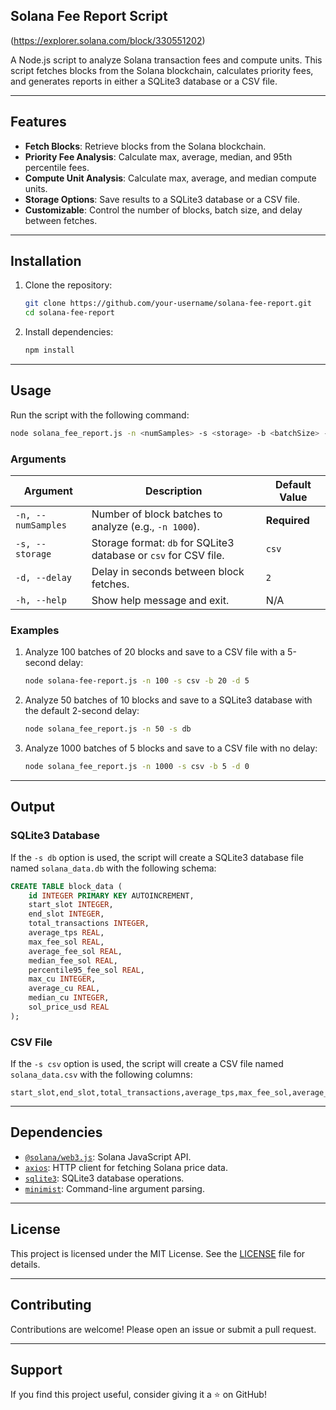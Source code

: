 
## Solana Fee Report Script

(https://explorer.solana.com/block/330551202)

A Node.js script to analyze Solana transaction fees and compute units. This script fetches blocks from the Solana blockchain, calculates priority fees, and generates reports in either a SQLite3 database or a CSV file.

---

## Features

- **Fetch Blocks**: Retrieve blocks from the Solana blockchain.
- **Priority Fee Analysis**: Calculate max, average, median, and 95th percentile fees.
- **Compute Unit Analysis**: Calculate max, average, and median compute units.
- **Storage Options**: Save results to a SQLite3 database or a CSV file.
- **Customizable**: Control the number of blocks, batch size, and delay between fetches.

---

## Installation

1. Clone the repository:
   ```bash
   git clone https://github.com/your-username/solana-fee-report.git
   cd solana-fee-report
   ```

2. Install dependencies:
   ```bash
   npm install
   ```

---

## Usage

Run the script with the following command:

```bash
node solana_fee_report.js -n <numSamples> -s <storage> -b <batchSize> -d <delay>
```

### Arguments

| Argument       | Description                                                                 | Default Value |
|----------------|-----------------------------------------------------------------------------|---------------|
| `-n, --numSamples` | Number of block batches to analyze (e.g., `-n 1000`).                       | **Required**  |
| `-s, --storage`    | Storage format: `db` for SQLite3 database or `csv` for CSV file.            | `csv`         |
| `-d, --delay`      | Delay in seconds between block fetches.                                     | `2`           |
| `-h, --help`       | Show help message and exit.                                                 | N/A           |

### Examples

1. Analyze 100 batches of 20 blocks and save to a CSV file with a 5-second delay:
   ```bash
   node solana-fee-report.js -n 100 -s csv -b 20 -d 5
   ```

2. Analyze 50 batches of 10 blocks and save to a SQLite3 database with the default 2-second delay:
   ```bash
   node solana_fee_report.js -n 50 -s db
   ```

3. Analyze 1000 batches of 5 blocks and save to a CSV file with no delay:
   ```bash
   node solana_fee_report.js -n 1000 -s csv -b 5 -d 0
   ```

---

## Output

### SQLite3 Database
If the `-s db` option is used, the script will create a SQLite3 database file named `solana_data.db` with the following schema:

```sql
CREATE TABLE block_data (
    id INTEGER PRIMARY KEY AUTOINCREMENT,
    start_slot INTEGER,
    end_slot INTEGER,
    total_transactions INTEGER,
    average_tps REAL,
    max_fee_sol REAL,
    average_fee_sol REAL,
    median_fee_sol REAL,
    percentile95_fee_sol REAL,
    max_cu INTEGER,
    average_cu REAL,
    median_cu INTEGER,
    sol_price_usd REAL
);
```

### CSV File
If the `-s csv` option is used, the script will create a CSV file named `solana_data.csv` with the following columns:

```
start_slot,end_slot,total_transactions,average_tps,max_fee_sol,average_fee_sol,median_fee_sol,percentile95_fee_sol,max_cu,average_cu,median_cu,sol_price_usd
```

---

## Dependencies

- [`@solana/web3.js`](https://www.npmjs.com/package/@solana/web3.js): Solana JavaScript API.
- [`axios`](https://www.npmjs.com/package/axios): HTTP client for fetching Solana price data.
- [`sqlite3`](https://www.npmjs.com/package/sqlite3): SQLite3 database operations.
- [`minimist`](https://www.npmjs.com/package/minimist): Command-line argument parsing.

---

## License

This project is licensed under the MIT License. See the [LICENSE](LICENSE) file for details.

---

## Contributing

Contributions are welcome! Please open an issue or submit a pull request.

---

## Support

If you find this project useful, consider giving it a ⭐️ on GitHub!



